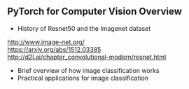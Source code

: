 ## PyTorch for Computer Vision Overview

* History of Resnet50 and the Imagenet dataset

http://www.image-net.org/  
https://arxiv.org/abs/1512.03385  
http://d2l.ai/chapter_convolutional-modern/resnet.html

* Brief overview of how image classification works
* Practical applications for image classification
